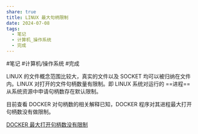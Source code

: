 ```yaml
---  
share: true  
title: LINUX 最大句柄限制  
date: 2024-07-08  
tags:  
  - 笔记  
  - 计算机_操作系统  
  - 完成  
---  
```

  
  
#笔记 #计算机/操作系统  #完成  
  
LINUX 的文件概念范围比较大，真实的文件以及 SOCKET 均可以被归纳在文件内。LINUX 对打开的文件句柄数量有限制。即 LINUX 系统对运行的 ==进程== 从系统资源中申请句柄数存在默认限制。  
  
目前查看 DOCKER 对句柄数的相关解释已知，DOCKER 程序对其进程最大打开句柄数没有做限制。   
  
[DOCKER 最大打开句柄数没有限制](https://github.com/containerd/containerd/pull/7566)  
  
